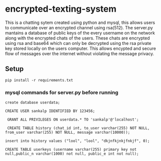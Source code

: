 # encrypted-texting-system

This is a chatting sytem created using python and mysql, this allows users to communicate over an encrypted channel using rsa(512). The server.py mantains a database of public keys of the every username on the network along with the encrypted chats of the users. These chats are encrypted using rsa and base64 which can only be decrypted using the rsa private key stored locally on the users computer. This allows encypted and secure flow of messages over the internet without violating the message privacy.

## Setup

```pip install -r requirements.txt```

### mysql commands for server.py before running

```create database userdata;```

```CREATE USER sankalp IDENTIFIED BY 123456;```

``` GRANT ALL PRIVILEGES ON userdata.* TO 'sankalp'@'localhost';```

``` CREATE TABLE history (chat_id int, to_user varchar(255) NOT NULL, from_user varchar(255) NOT NULL, message varchar(10000));```

```insert into history values ("lool", "lool", "dkjnfkjnkjfnkjf", 0);```

```CREATE TABLE userkeys (username varchar(255) primary key not null,public_n varchar(1000) not null, public_e int not null);```

